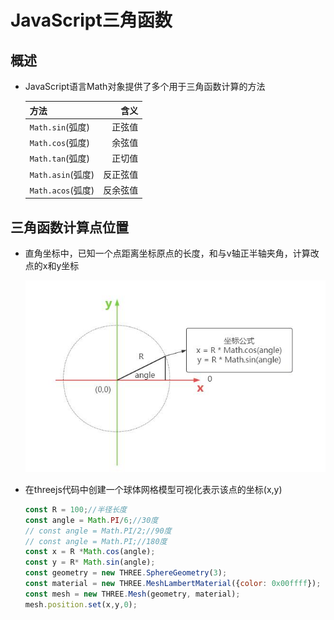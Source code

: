 # JavaScript三角函数

## 概述

+ JavaScript语言Math对象提供了多个用于三角函数计算的方法

  |方法             |   含义     |
  |:-               |-:         |
  |`Math.sin`(弧度)   |正弦值      |
  |`Math.cos`(弧度)   |余弦值      |
  |`Math.tan`(弧度)   |正切值      |
  |`Math.asin`(弧度)  |反正弦值    |
  |`Math.acos`(弧度)  |反余弦值    |

## 三角函数计算点位置

+ 直角坐标中，已知一个点距离坐标原点的长度，和与v轴正半轴夹角，计算改点的x和y坐标

  ![三角函数计算点坐标xy](./images/三角函数计算点坐标xy.jpg)

+ 在threejs代码中创建一个球体网格模型可视化表示该点的坐标(x,y)

  ```js
  const R = 100;//半径长度
  const angle = Math.PI/6;//30度
  // const angle = Math.PI/2;//90度
  // const angle = Math.PI;//180度
  const x = R *Math.cos(angle);
  const y = R* Math.sin(angle);
  const geometry = new THREE.SphereGeometry(3);
  const material = new THREE.MeshLambertMaterial({color: 0x00ffff});
  const mesh = new THREE.Mesh(geometry, material);
  mesh.position.set(x,y,0);
  ```
